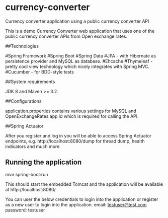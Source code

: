 # currency-converter
Currency converter application using a public currency converter API 

This is a demo Currency Converter web application that uses one of the public currency converter APIs from Open exchange rates.

##Technologies

#Spring Framework
#Spring Boot 
#Spring Data
#JPA - with Hibernate as persistence provider and MySQL as database.
#Ehcache 
#Thymeleaf - pretty cool view technology which nicely integrates with Spring MVC. 
#Cucumber - for BDD-style tests

##System requirements

JDK 8 and Maven >= 3.2.

##Configurations

application.properties contains various settings for MySQL and OpenExchangeRates app id which is required for calling the API. 

##Spring Actuator

After you register and log in you will be able to access Spring Actuator endpoints, e.g. http://localhost:8080/dump for thread dump, health indicators and much more.

## Running the application

mvn spring-boot:run

This should start the embedded Tomcat and the application will be available at http://localhost:8080/

You can user the below credentials to login into the application or register as a new user to login into the application.
email:    testuser@test.com
password: testuser
